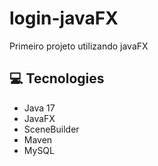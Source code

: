 # login-javaFX
Primeiro projeto utilizando javaFX

## 💻 Tecnologies

- Java 17
- JavaFX
- SceneBuilder
- Maven
- MySQL
